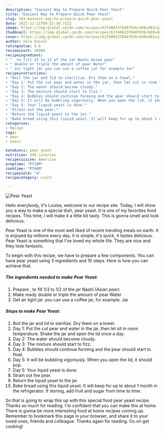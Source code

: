 ```yaml
---
description: "Easiest Way to Prepare Quick Pear Yeast"
title: "Easiest Way to Prepare Quick Pear Yeast"
slug: 593-easiest-way-to-prepare-quick-pear-yeast
date: 2021-11-21T09:52:58.732Z
image: https://img-global.cpcdn.com/recipes/6374002378407936/680x482cq70/pear-yeast-recipe-main-photo.jpg
thumbnail: https://img-global.cpcdn.com/recipes/6374002378407936/680x482cq70/pear-yeast-recipe-main-photo.jpg
cover: https://img-global.cpcdn.com/recipes/6374002378407936/680x482cq70/pear-yeast-recipe-main-photo.jpg
author: Vera Daniel
ratingvalue: 4.6
reviewcount: 30989
recipeingredient:
- "  to fill 13 to 12 of the jar Nashi Asian pear"
- " double or triple the amount of pear Water"
- " air tight jar you can use a coffee jar for example Jar"
recipeinstructions:
- "Boil the jar and lid to sterilize. Dry them on a towel."
- "Day 1: Put the cut pear and water in the jar, then let sit in room temperature. Shake the jar and open the lid once a day."
- "Day 2: The water should become cloudy."
- "Day 3: The mixture should start to fizz."
- "Day 4: Bubbles should continue forming and the pear should start to float."
- "Day 5: It will be bubbling vigorously. When you open the lid, it should pop."
- "Day 5: Your liquid yeast is done."
- "Strain out the pear."
- "Return the liquid yeast to the jar."
- "Bake bread using this liquid yeast. It will keep for up to about 1 month in the refrigerator. If storing, add fruit and sugar from time to time."
categories:
- Recipe
tags:
- pear
- yeast

katakunci: pear yeast 
nutrition: 148 calories
recipecuisine: American
preptime: "PT18M"
cooktime: "PT46M"
recipeyield: "4"
recipecategory: Lunch

---
```



![Pear Yeast](https://img-global.cpcdn.com/recipes/6374002378407936/680x482cq70/pear-yeast-recipe-main-photo.jpg)

Hello everybody, it's Louise, welcome to our recipe site. Today, I will show you a way to make a special dish, pear yeast. It is one of my favorites food recipes. This time, I will make it a little bit tasty. This is gonna smell and look delicious.

Pear Yeast is one of the most well liked of recent trending meals on earth. It is enjoyed by millions every day. It is simple, it's quick, it tastes delicious. Pear Yeast is something that I've loved my whole life. They are nice and they look fantastic.




To begin with this recipe, we have to prepare a few components. You can have pear yeast using 3 ingredients and 10 steps. Here is how you can achieve that.

<!--inarticleads1-->

##### The ingredients needed to make Pear Yeast:

1. Prepare  , to fill 1/3 to 1/2 of the jar Nashi (Asian pear)
1. Make ready  double or triple the amount of pear Water
1. Get  air tight jar. you can use a coffee jar, for example. Jar




<!--inarticleads2-->

##### Steps to make Pear Yeast:

1. Boil the jar and lid to sterilize. Dry them on a towel.
1. Day 1: Put the cut pear and water in the jar, then let sit in room temperature. Shake the jar and open the lid once a day.
1. Day 2: The water should become cloudy.
1. Day 3: The mixture should start to fizz.
1. Day 4: Bubbles should continue forming and the pear should start to float.
1. Day 5: It will be bubbling vigorously. When you open the lid, it should pop.
1. Day 5: Your liquid yeast is done.
1. Strain out the pear.
1. Return the liquid yeast to the jar.
1. Bake bread using this liquid yeast. It will keep for up to about 1 month in the refrigerator. If storing, add fruit and sugar from time to time.




So that is going to wrap this up with this special food pear yeast recipe. Thanks so much for reading. I'm confident that you can make this at home. There is gonna be more interesting food at home recipes coming up. Remember to bookmark this page in your browser, and share it to your loved ones, friends and colleague. Thanks again for reading. Go on get cooking!
